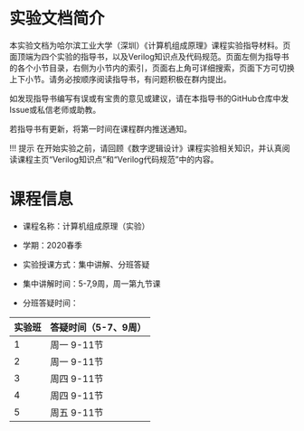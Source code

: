 # 实验文档简介

本实验文档为哈尔滨工业大学（深圳）《计算机组成原理》课程实验指导材料。页面顶端为四个实验的指导书，以及Verilog知识点及代码规范。页面左侧为指导书的各个小节目录，右侧为小节内的索引，页面右上角可详细搜索，页面下方可切换上下小节。请务必按顺序阅读指导书，有问题积极在群内提出。

如发现指导书编写有误或有宝贵的意见或建议，请在本指导书的GitHub仓库中发Issue或私信老师或助教。

若指导书有更新，将第一时间在课程群内推送通知。

!!! 提示
    在开始实验之前，请回顾《数字逻辑设计》课程实验相关知识，并认真阅读课程主页“Verilog知识点”和“Verilog代码规范”中的内容。



# 课程信息

- 课程名称：计算机组成原理（实验）

- 学期：2020春季

- 实验授课方式：集中讲解、分班答疑

- 集中讲解时间：5-7,9周，周一第九节课

- 分班答疑时间：

| 实验班 | 答疑时间（5-7、9周） |
| ------ | -------------------- | 
| 1      | 周一                  9-11节 | 
| 2      | 周一                 9-11节 | 
| 3      | 周四                  9-11节 | 
| 4      | 周四                 9-11节 | 
| 5      | 周五                  9-11节 | 